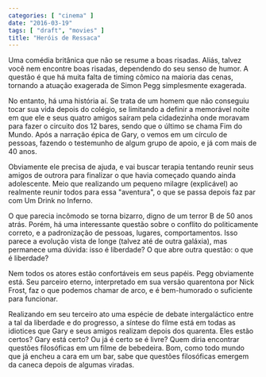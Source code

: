 ```yaml
---
categories: [ "cinema" ]
date: "2016-03-19"
tags: [ "draft", "movies" ]
title: "Heróis de Ressaca"
---
```

Uma comédia britânica que não se resume a boas risadas. Aliás, talvez
você nem encontre boas risadas, dependendo do seu senso de humor. A
questão é que há muita falta de timing cômico na maioria das cenas,
tornando a atuação exagerada de Simon Pegg simplesmente exagerada.

No entanto, há uma história aí. Se trata de um homem que não conseguiu
tocar sua vida depois do colégio, se limitando a definir a memorável
noite em que ele e seus quatro amigos saíram pela cidadezinha onde
moravam para fazer o circuito dos 12 bares, sendo que o último se chama
Fim do Mundo. Após a narração épica de Gary, o vemos em um círculo
de pessoas, fazendo o testemunho de algum grupo de apoio, e já com mais
de 40 anos.

Obviamente ele precisa de ajuda, e vai buscar terapia tentando reunir
seus amigos de outrora para finalizar o que havia começado quando
ainda adolescente. Meio que realizando um pequeno milagre (explicável)
ao realmente reunir todos para essa "aventura", o que se passa depois
faz par com Um Drink no Inferno.

O que parecia incômodo se torna bizarro, digno de um terror B de 50
anos atrás. Porém, há uma interessante questão sobre o conflito
do politicamente correto, e a padronização de pessoas, lugares,
comportamentos. Isso parece a evolução vista de longe (talvez até
de outra galáxia), mas permanece uma dúvida: isso é liberdade? O que
abre outra questão: o que é liberdade?

Nem todos os atores estão confortáveis em seus papéis. Pegg obviamente
está. Seu parceiro eterno, interpretado em sua versão quarentona
por Nick Frost, faz o que podemos chamar de arco, e é bem-humorado o
suficiente para funcionar.

Realizando em seu terceiro ato uma espécie de debate intergaláctico
entre a tal da liberdade e do progresso, a síntese do filme está
em todas as idiotices que Gary e seus amigos realizam depois dos
quarenta. Eles estão certos? Gary está certo? Ou já é certo se
é livre? Quem diria encontrar questões filosóficas em um filme de
bebedeira. Bom, como todo mundo que já encheu a cara em um bar, sabe
que questões filosóficas emergem da caneca depois de algumas viradas.
